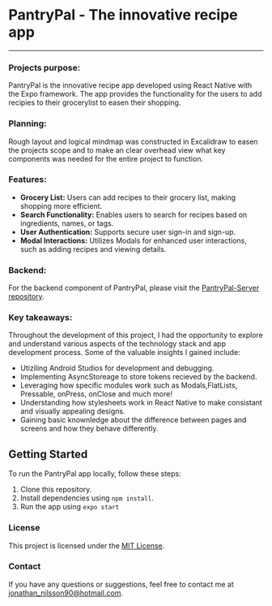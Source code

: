 # PantryPal - The innovative recipe app
---
### Projects purpose:

PantryPal is the innovative recipe app developed using React Native with the Expo framework. The app provides the functionality for the users to add recipies to their grocerylist to easen their shopping.

### Planning:
Rough layout and logical mindmap was constructed in Excalidraw to easen the projects scope and to make an clear overhead view what key components was needed for the entire project to function.

### Features:
- <b>Grocery List:</b> Users can add recipes to their grocery list, making shopping more efficient.
- <b>Search Functionality:</b> Enables users to search for recipes based on ingredients, names, or tags.
- <b>User Authentication:</b> Supports secure user sign-in and sign-up.
- <b>Modal Interactions:</b> Utilizes Modals for enhanced user interactions, such as adding recipes and viewing details.


### Backend:
For the backend component of PantryPal, please visit the [PantryPal-Server repository](https://github.com/Jonathannilsson90/PantryPal-Server).

### Key takeaways:
Throughout the development of this project, I had the opportunity to explore and understand various aspects of the technology stack and app development process. Some of the valuable insights I gained include:

- Utiziling Android Studios for development and debugging.
- Implementing AsyncStoreage to store tokens recieved by the backend.
- Leveraging how specific modules work such as Modals,FlatLists, Pressable, onPress, onClose and much more!
- Understanding how stylesheets work in React Native to make consistant and visually appealing designs.
- Gaining basic knownledge about the difference between pages and screens and how they behave differently.

## Getting Started

To run the PantryPal app locally, follow these steps:

1. Clone this repository.
2. Install dependencies using `npm install`.
3. Run the app using `expo start`

### License
This project is licensed under the [MIT License](LICENSE).

### Contact
If you have any questions or suggestions, feel free to contact me at jonathan_nilsson90@hotmail.com.
